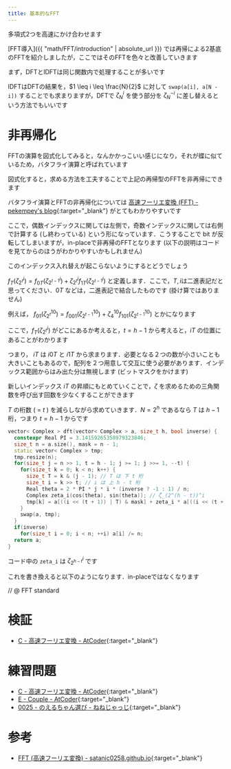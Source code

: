 ```yaml
---
title: 基本的なFFT
---
```


多項式2つを高速にかけ合わせます

[FFT導入]({{ "math/FFT/introduction" | absolute_url }}) では再帰による2基底のFFTを紹介しましたが，ここではそのFFTを色々と改善していきます

まず，DFTとIDFTは同じ関数内で処理することが多いです

IDFTはDFTの結果を，$1 \leq i \leq \frac{N}{2}$ に対して `swap(a[i], a[N - i])` することでも求まりますが，DFTで $\zeta_N^i$ を使う部分を $\zeta_N^{-i}$ に差し替えるという方法でもいいです

# 非再帰化

FFTの演算を図式化してみると，なんかかっこいい感じになり，それが蝶に似ているため，バタフライ演算と呼ばれています

図式化すると，求める方法を工夫することで上記の再帰型のFFTを非再帰にできます

バタフライ演算とFFTの非再帰化については [高速フーリエ変換 (FFT) - pekempey's blog](https://pekempey.hatenablog.com/entry/2016/10/24/171936){:target="_blank"}<!--_--> がとてもわかりやすいです

ここで，偶数インデックスに関しては左側で，奇数インデックスに関しては右側で計算する (し終わっている) という形になっています．こうすることで bit が反転してしまいますが，in-placeで非再帰のFFTとなります (以下の説明はコードを見てからのほうがわかりやすいかもしれません)

このインデックス入れ替えが起こらないようにするとどうでしょう

$f_T(\zeta_{2^t}^i) = f_{0T}(\zeta_{2^{t-1}}^i) + \zeta_{2^t}^if_{1T}(\zeta_{2^{t-1}}^i$) と定義します．ここで，$T, i$は二進表記だと思ってください．$0T$ などは，二進表記で結合したものです (掛け算ではありません)

例えば， $f_{01}(\zeta_{2^t}^{10}) = f_{001}(\zeta_{2^{t-1}}^{10}) + \zeta_4^{10} f_{101}(\zeta_{2^{t-1}}^{10})$ とかになります

ここで，$f_T(\zeta_{2^t}^i)$ がどこにあるか考えると，$t = h - 1$ から考えると，$iT$ の位置にあることがわかります

つまり， $iT$ は $i0T$ と $i1T$ から求まります．必要となる２つの数が小さいことも大きいこともあるので，配列を２つ用意して交互に使う必要があります．インデックス範囲からはみ出た分は無視します (ビットマスクをかけます)

新しいインデックス $iT$ の昇順にもとめていくことで，$\zeta$ を求めるための三角関数を呼び出す回数を少なくすることができます

$T$ の桁数 ( = $t$ ) を減らしながら求めていきます．$N = 2^h$ であるなら $T$ は $h - 1$ 桁，つまり $t = h - 1$ からです

```cpp
vector< Complex > dft(vector< Complex > a, size_t h, bool inverse) {
  constexpr Real PI = 3.14159265358979323846;
  size_t n = a.size(), mask = n - 1;
  static vector< Complex > tmp;
  tmp.resize(n);
  for(size_t j = n >> 1, t = h - 1; j >= 1; j >>= 1, --t) {
    for(size_t k = 0; k < n; k++) {
      size_t T = k & (j - 1); // T は 下 t 桁
      size_t i = k >> t; // i は 上 h - t 桁
      Real theta = 2 * PI * j * i * (inverse ? -1 : 1) / n;
      Complex zeta_i(cos(theta), sin(theta)); // ζ_(2^(h - t))^i
      tmp[k] = a[((i << (t + 1)) | T) & mask] + zeta_i * a[((i << (t + 1)) | j | T) & mask];
    }
    swap(a, tmp);
  }
  if(inverse)
    for(size_t i = 0; i < n; ++i) a[i] /= n;
  return a;
}
```

コード中の `zeta_i` は $\zeta_{2^{h-t}}^i$ です

これを書き換えると以下のようになります．in-placeではなくなります

// @ FFT standard

# 検証

* [C - 高速フーリエ変換 - AtCoder](https://beta.atcoder.jp/contests/atc001/submissions/3377830){:target="_blank"}<!--_-->

# 練習問題

* [C - 高速フーリエ変換 - AtCoder](https://beta.atcoder.jp/contests/atc001/tasks/fft_c){:target="_blank"}<!--_-->
* [E - Couple - AtCoder](https://beta.atcoder.jp/contests/ukuku09/tasks/ukuku09_e){:target="_blank"}<!--_-->
* [0025 - のえるちゃん選び - ねねじゃっじ](https://luzhiled.me/problems/25){:target="_blank"}<!--_-->

# 参考

* [FFT (高速フーリエ変換) - satanic0258.github.io](https://satanic0258.github.io/snippets/math/FFT.html){:target="_blank"}<!--_-->

